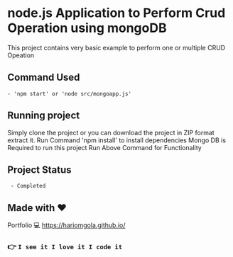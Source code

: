 # node.js Application to Perform Crud Operation using mongoDB
This project contains very basic example to perform one or multiple CRUD Opeation

## Command Used
    - 'npm start' or 'node src/mongoapp.js'

## Running project
Simply clone the project or you can download the project in ZIP format extract it.
Run Command 'npm install' to install dependencies
Mongo DB is Required to run this project
Run Above Command for Functionality

## Project Status
     - Completed

## Made with :heart:
Portfolio :computer: https://hariomgola.github.io/

### :point_right: `I see it I love it I code it`
